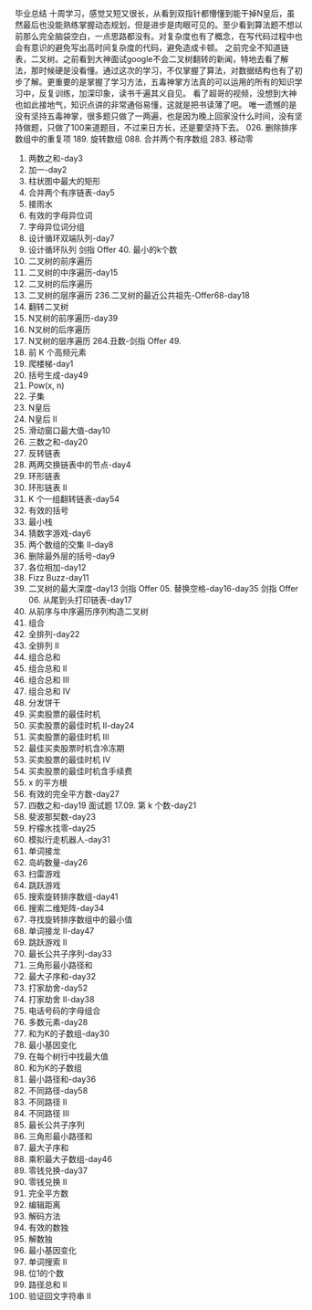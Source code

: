 毕业总结
十周学习，感觉又短又很长，从看到双指针都懵懂到能干掉N皇后，虽然最后也没能熟练掌握动态规划，但是进步是肉眼可见的。至少看到算法题不想以前那么完全脑袋空白，一点思路都没有。对复杂度也有了概念，在写代码过程中也会有意识的避免写出高时间复杂度的代码，避免造成卡顿。
之前完全不知道链表，二叉树。之前看到大神面试google不会二叉树翻转的新闻，特地去看了解法，那时候硬是没看懂。通过这次的学习，不仅掌握了算法，对数据结构也有了初步了解。更重要的是掌握了学习方法，五毒神掌方法真的可以运用的所有的知识学习中，反复训练，加深印象，读书千遍其义自见。
看了超哥的视频，没想到大神也如此接地气，知识点讲的非常通俗易懂，这就是把书读薄了吧。
唯一遗憾的是没有坚持五毒神掌，很多题只做了一两遍，也是因为晚上回家没什么时间，没有坚持做题，只做了100来道题目，不过来日方长，还是要坚持下去。
026. 删除排序数组中的重复项
189. 旋转数组
088. 合并两个有序数组
283. 移动零
001. 两数之和-day3
066. 加一-day2
084. 柱状图中最大的矩形
021. 合并两个有序链表-day5
042. 接雨水
242. 有效的字母异位词
049. 字母异位词分组
641. 设计循环双端队列-day7
622. 设计循环队列
剑指 Offer 40. 最小的k个数
144. 二叉树的前序遍历
094. 二叉树的中序遍历-day15
145. 二叉树的后序遍历
102. 二叉树的层序遍历
236.二叉树的最近公共祖先-Offer68-day18
226. 翻转二叉树
589. N叉树的前序遍历-day39
590. N叉树的后序遍历
429. N叉树的层序遍历
264.丑数-剑指 Offer 49. 
347. 前 K 个高频元素
70. 爬楼梯-day1
22. 括号生成-day49
50. Pow(x, n)
78. 子集
51. N皇后
52. N皇后 II
239. 滑动窗口最大值-day10
15. 三数之和-day20
206. 反转链表
24. 两两交换链表中的节点-day4
141. 环形链表
142. 环形链表 II
25. K 个一组翻转链表-day54
20. 有效的括号
155. 最小栈
299. 猜数字游戏-day6
350. 两个数组的交集 II-day8
1021. 删除最外层的括号-day9
258. 各位相加-day12
412. Fizz Buzz-day11
104. 二叉树的最大深度-day13
剑指 Offer 05. 替换空格-day16-day35
剑指 Offer 06. 从尾到头打印链表-day17
105. 从前序与中序遍历序列构造二叉树
77. 组合
46. 全排列-day22
47. 全排列 II
39. 组合总和
40. 组合总和 II
216. 组合总和 III
377. 组合总和 Ⅳ
455. 分发饼干
121. 买卖股票的最佳时机
122. 买卖股票的最佳时机 II-day24
123. 买卖股票的最佳时机 III
309. 最佳买卖股票时机含冷冻期
188. 买卖股票的最佳时机 IV
714. 买卖股票的最佳时机含手续费
69. x 的平方根
367. 有效的完全平方数-day27
18. 四数之和-day19
面试题 17.09. 第 k 个数-day21
509. 斐波那契数-day23
860. 柠檬水找零-day25
874. 模拟行走机器人-day31
127. 单词接龙
200. 岛屿数量-day26
529. 扫雷游戏
55. 跳跃游戏
33. 搜索旋转排序数组-day41
74. 搜索二维矩阵-day34
153. 寻找旋转排序数组中的最小值
126. 单词接龙 II-day47
45. 跳跃游戏 II
1143. 最长公共子序列-day33
120. 三角形最小路径和
53. 最大子序和-day32
198. 打家劫舍-day52
213. 打家劫舍 II-day38
17. 电话号码的字母组合
169. 多数元素-day28
560. 和为K的子数组-day30
433. 最小基因变化
515. 在每个树行中找最大值
560. 和为K的子数组
64. 最小路径和-day36
62. 不同路径-day58
63. 不同路径 II
980. 不同路径 III
1143. 最长公共子序列
120. 三角形最小路径和
53. 最大子序和
152. 乘积最大子数组-day46
322. 零钱兑换-day37
518. 零钱兑换 II
279. 完全平方数
72. 编辑距离
91. 解码方法
36. 有效的数独
37. 解数独
433. 最小基因变化
212. 单词搜索 II
191. 位1的个数
113. 路径总和 II
680. 验证回文字符串 Ⅱ


